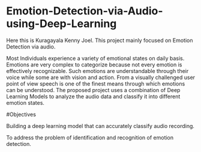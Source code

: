 # Emotion-Detection-via-Audio-using-Deep-Learning

Here this is Kuragayala Kenny Joel.
This project mainly focused on Emotion Detection via audio.

Most Individuals experience a variety of emotional states on daily basis. Emotions are very complex to categorize because not every emotion is effectively recognizable. Such emotions are understandable through their voice while some are with vision and action. From a visually challenged user point of view speech is one of the finest means through which emotions can be understood. The proposed project uses a combination of Deep Learning Models to analyze the audio data and classify it into different emotion states.

#Objectives

Building a deep learning model that can accurately classify audio recording.

To address the problem of identification and recognition of emotion detection.
